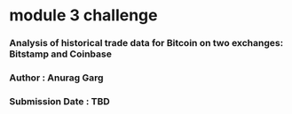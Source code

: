 # module 3 challenge
### Analysis of historical trade data for Bitcoin on two exchanges: Bitstamp and Coinbase
### Author : Anurag Garg
### Submission Date : TBD

